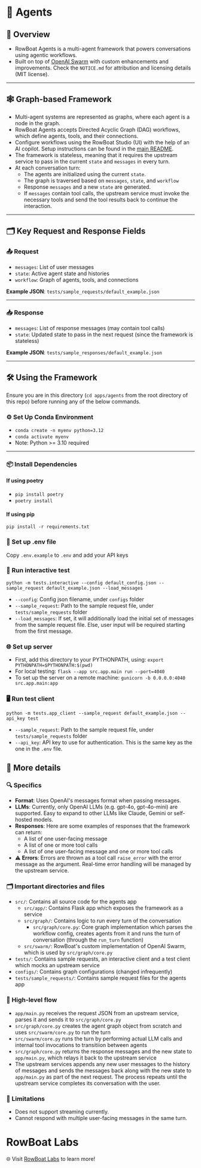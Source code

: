# 🤖 Agents

## 📝 Overview  
- RowBoat Agents is a multi-agent framework that powers conversations using agentic workflows.  
- Built on top of [OpenAI Swarm](https://github.com/openai/swarm) with custom enhancements and improvements. Check the `NOTICE.md` for attribution and licensing details (MIT license).  

---

## 🕸️ Graph-based Framework  
- Multi-agent systems are represented as graphs, where each agent is a node in the graph.  
- RowBoat Agents accepts Directed Acyclic Graph (DAG) workflows, which define agents, tools, and their connections.
- Configure workflows using the RowBoat Studio (UI) with the help of an AI copilot. Setup instructions can be found in the [main README](https://github.com/rowboatlabs/rowboat/tree/dev).  
- The framework is stateless, meaning that it requires the upstream service to pass in the current `state` and `messages` in every turn.
- At each conversation turn:  
  - The agents are initialized using the current `state`.
  - The graph is traversed based on `messages`, `state`, and `workflow`
  - Response `messages` and a new `state` are generated.  
  - If `messages` contain tool calls, the upstream service must invoke the necessary tools and send the tool results back to continue the interaction.

---

## 🗂️ Key Request and Response Fields

### 📤 Request  
- `messages`: List of user messages  
- `state`: Active agent state and histories  
- `workflow`: Graph of agents, tools, and connections  

**Example JSON**: `tests/sample_requests/default_example.json`  

---

### 📥 Response  
- `messages`: List of response messages (may contain tool calls)  
- `state`: Updated state to pass in the next request (since the framework is stateless)  

**Example JSON**: `tests/sample_responses/default_example.json`  

---

## 🛠️ Using the Framework

Ensure you are in this directory (`cd apps/agents` from the root directory of this repo) before running any of the below commands.

### ⚙️ Set Up Conda Environment  
- `conda create -n myenv python=3.12`  
- `conda activate myenv`  
- Note: Python >= 3.10 required  

---

### 📦 Install Dependencies

#### If using poetry
- `pip install poetry`
- `poetry install`

#### If using pip
`pip install -r requirements.txt`

### 🔑 Set up .env file
Copy `.env.example` to `.env` and add your API keys

### 🧪 Run interactive test
`python -m tests.interactive --config default_config.json --sample_request default_example.json --load_messages`
- `--config`: Config json filename, under `configs` folder
- `--sample_request`: Path to the sample request file, under `tests/sample_requests` folder
- `--load_messages`: If set, it will additionally load the initial set of messages from the sample request file. Else, user input will be required starting from the first message.

### 🌐 Set up server

- First, add this directory to your PYTHONPATH, using: `export PYTHONPATH=$PYTHONPATH:$(pwd)`
- For local testing: `flask --app src.app.main run --port=4040`
- To set up the server on a remote machine: `gunicorn -b 0.0.0.0:4040 src.app.main:app`

### 🖥️ Run test client
`python -m tests.app_client --sample_request default_example.json --api_key test`
- `--sample_request`: Path to the sample request file, under `tests/sample_requests` folder
- `--api_key`: API key to use for authentication. This is the same key as the one in the `.env` file.

## 📖 More details

### 🔍 Specifics
- **Format**: Uses OpenAI's messages format when passing messages. 
- **LLMs**: Currently, only OpenAI LLMs (e.g. gpt-4o, gpt-4o-mini) are supported. Easy to expand to other LLMs like Claude, Gemini or self-hosted models.
- **Responses**: Here are some examples of responses that the framework can return:
  - A list of one user-facing message
  - A list of one or more tool calls
  - A list of one user-facing message and one or more tool calls
- ⚠️ **Errors**: Errors are thrown as a tool call `raise_error` with the error message as the argument. Real-time error handling will be managed by the upstream service. 

### 🗂️ Important directories and files
- `src/`: Contains all source code for the agents app
  - `src/app/`: Contains Flask app which exposes the framework as a service
  - `src/graph/`: Contains logic to run every turn of the conversation
    - `src/graph/core.py`: Core graph implementation which parses the workflow config, creates agents from it and runs the turn of conversation (through the `run_turn` function)
  - `src/swarm/`: RowBoat's custom implementation of OpenAI Swarm, which is used by `src/graph/core.py`
- `tests/`: Contains sample requests, an interactive client and a test client which mocks an upstream service
- `configs/`: Contains graph configurations (changed infrequently)
- `tests/sample_requests/`: Contains sample request files for the agents app

### 🔄 High-level flow
- `app/main.py` receives the request JSON from an upstream service, parses it and sends it to `src/graph/core.py`
- `src/graph/core.py` creates the agent graph object from scratch and uses `src/swarm/core.py` to run the turn
- `src/swarm/core.py` runs the turn by performing actual LLM calls and internal tool invocations to transitiion between agents
- `src/graph/core.py` returns the response messages and the new state to `app/main.py`, which relays it back to the upstream service
- The upstream services appends any new user messages to the history of messages and sends the messages back along with the new state to `app/main.py` as part of the next request. The process repeats until the upstream service completes its conversation with the user.

### 🚫 Limitations
- Does not support streaming currently.
- Cannot respond with multiple user-facing messages in the same turn.

# RowBoat Labs  
🌐 Visit [RowBoat Labs](https://www.rowboatlabs.com) to learn more!  
